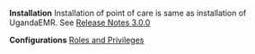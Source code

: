 **Installation** 
    Installation of point of care is same as installation of UgandaEMR. 
    See  [Release Notes 3.0.0](../ugandaemr-300.md)
    
**Configurations**
    [Roles and Privileges](installation-and-configuration/roles.md)

